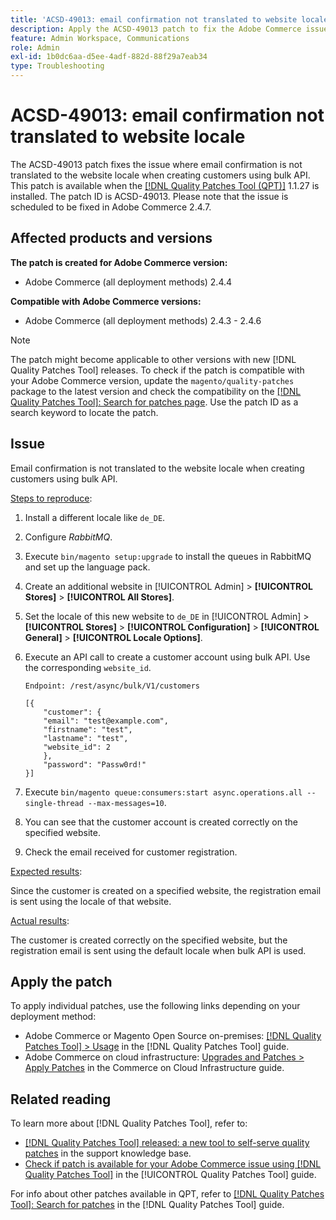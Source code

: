 ```yaml
---
title: 'ACSD-49013: email confirmation not translated to website locale'
description: Apply the ACSD-49013 patch to fix the Adobe Commerce issue where email confirmation is not translated to the website locale when creating customers using bulk API.
feature: Admin Workspace, Communications
role: Admin
exl-id: 1b0dc6aa-d5ee-4adf-882d-88f29a7eab34
type: Troubleshooting
---
```

# ACSD-49013: email confirmation not translated to website locale

The ACSD-49013 patch fixes the issue where email confirmation is not translated to the website locale when creating customers using bulk API. This patch is available when the [[!DNL Quality Patches Tool (QPT)]](https://experienceleague.adobe.com/en/docs/commerce-operations/tools/quality-patches-tool/quality-patches-tool-to-self-serve-quality-patches) 1.1.27 is installed. The patch ID is ACSD-49013. Please note that the issue is scheduled to be fixed in Adobe Commerce 2.4.7.

## Affected products and versions

**The patch is created for Adobe Commerce version:**

* Adobe Commerce (all deployment methods) 2.4.4

**Compatible with Adobe Commerce versions:**

* Adobe Commerce (all deployment methods) 2.4.3 - 2.4.6

>[!NOTE]
>
>The patch might become applicable to other versions with new [!DNL Quality Patches Tool] releases. To check if the patch is compatible with your Adobe Commerce version, update the `magento/quality-patches` package to the latest version and check the compatibility on the [[!DNL Quality Patches Tool]: Search for patches page](https://experienceleague.adobe.com/tools/commerce-quality-patches/index.html). Use the patch ID as a search keyword to locate the patch.

## Issue

Email confirmation is not translated to the website locale when creating customers using bulk API.

<u>Steps to reproduce</u>:

1. Install a different locale like `de_DE`.
1. Configure *RabbitMQ*.
1. Execute `bin/magento setup:upgrade` to install the queues in RabbitMQ and set up the language pack.
1. Create an additional website in [!UICONTROL Admin] > **[!UICONTROL Stores]** > **[!UICONTROL All Stores]**.
1. Set the locale of this new website to `de_DE` in [!UICONTROL Admin] > **[!UICONTROL Stores]** > **[!UICONTROL Configuration]** > **[!UICONTROL General]** > **[!UICONTROL Locale Options]**.
1. Execute an API call to create a customer account using bulk API. Use the corresponding `website_id`. 

    `Endpoint: /rest/async/bulk/V1/customers`

    ```
    [{
        "customer": {
        "email": "test@example.com",
        "firstname": "test",
        "lastname": "test",
        "website_id": 2
        },
        "password": "Passw0rd!"
    }]
    ```

1. Execute `bin/magento queue:consumers:start async.operations.all --single-thread --max-messages=10`.
1. You can see that the customer account is created correctly on the specified website.
1. Check the email received for customer registration.

<u>Expected results</u>:

Since the customer is created on a specified website, the registration email is sent using the locale of that website.

<u>Actual results</u>:

The customer is created correctly on the specified website, but the registration email is sent using the default locale when bulk API is used.

## Apply the patch

To apply individual patches, use the following links depending on your deployment method:

* Adobe Commerce or Magento Open Source on-premises: [[!DNL Quality Patches Tool] > Usage](/help/tools/quality-patches-tool/usage.md) in the [!DNL Quality Patches Tool] guide.
* Adobe Commerce on cloud infrastructure: [Upgrades and Patches > Apply Patches](https://experienceleague.adobe.com/docs/commerce-cloud-service/user-guide/develop/upgrade/apply-patches.html) in the Commerce on Cloud Infrastructure guide.

## Related reading

To learn more about [!DNL Quality Patches Tool], refer to:

* [[!DNL Quality Patches Tool] released: a new tool to self-serve quality patches](https://experienceleague.adobe.com/en/docs/commerce-operations/tools/quality-patches-tool/quality-patches-tool-to-self-serve-quality-patches) in the support knowledge base.
* [Check if patch is available for your Adobe Commerce issue using [!DNL Quality Patches Tool]](/help/tools/quality-patches-tool/patches-available-in-qpt/check-patch-for-magento-issue-with-magento-quality-patches.md) in the [!UICONTROL Quality Patches Tool] guide.


For info about other patches available in QPT, refer to [[!DNL Quality Patches Tool]: Search for patches](https://experienceleague.adobe.com/tools/commerce-quality-patches/index.html) in the [!DNL Quality Patches Tool] guide.
